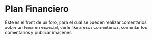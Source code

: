 # Plan Financiero
Este es el front de un foro, para el cual se pueden realizar comentarios sobre un tema en especial, darle like a esos comentarios, comentar los comentarios y publicar imagenes

